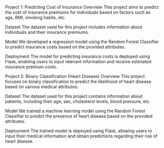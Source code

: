 Project 1: Predicting Cost of Insurance Overview This project aims to predict the cost of insurance premiums for individuals based on factors such as age, BMI, smoking habits, etc.

Dataset The dataset used for this project includes information about individuals and their insurance premiums.

Model We developed a regression model using the Random Forest Classifier to predict insurance costs based on the provided attributes.

Deployment The model for predicting insurance costs is deployed using Flask, enabling users to input relevant information and receive estimated insurance premium costs.

Project 2: Binary Classification (Heart Disease) Overview This project focuses on binary classification to predict the likelihood of heart disease based on various medical attributes.

Dataset The dataset used for this project contains information about patients, including their age, sex, cholesterol levels, blood pressure, etc.

Model We trained a machine learning model using the Random Forest Classifier to predict the presence of heart disease based on the provided attributes.

Deployment The trained model is deployed using Flask, allowing users to input their medical information and obtain predictions regarding their risk of heart disease.
